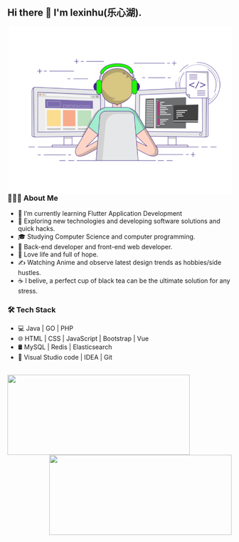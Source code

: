 ## Hi there 👋  I'm lexinhu(乐心湖).

<img align="right" alt="GIF" src="https://raw.githubusercontent.com/devSouvik/devSouvik/master/gif3.gif" width="500" />

### 👨🏻‍💻 About Me 

- 🔭 I’m currently learning Flutter Application Development
- 🤔 Exploring new technologies and developing software solutions and quick hacks.
- 🎓 Studying Computer Science and computer programming.
- 💼 Back-end developer and front-end web developer.
- 🌱 Love life and full of hope.
- ✍️ Watching Anime and observe latest design trends as hobbies/side hustles.
- ☕ I belive, a perfect cup of black tea can be the ultimate solution for any stress. 


### 🛠 Tech Stack

- 💻 Java | GO | PHP  
- 🌐 HTML | CSS | JavaScript | Bootstrap | Vue
- 🛢  MySQL | Redis | Elasticsearch
- 🔧 Visual Studio code | IDEA | Git

<br/>

<a href="https://www.xn2001.com">
    <img align="left" height="180" width="410" style="display: inline-block; "
        src="https://github-readme-stats.vercel.app/api?username=lexinhu&show_icons=true" />
    <img align="right" height="180" width="410" style="display: inline-block; "
        src="https://github-readme-stats.vercel.app/api/top-langs/?username=lexinhu&layout=compact" />
</a>
